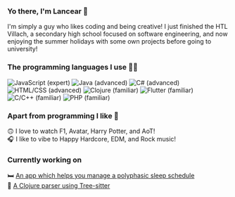 ### Yo there, I'm Lancear 👋
I'm simply a guy who likes coding and being creative! I just finished the HTL Villach, a secondary high school focused on software engineering, and now enjoying the summer holidays with some own projects before going to university!

### The programming languages I use 🧙‍♂️
![JavaScript (expert)](https://img.shields.io/static/v1?label=JavaScript&logo=JavaScript&logoColor=eeeeee&message=expert&color=blue&style=for-the-badge)
![Java (advanced)](https://img.shields.io/static/v1?label=Java&logo=Java&logoColor=eeeeee&message=advanced&color=green&style=for-the-badge)
![C# (advanced)](https://img.shields.io/static/v1?label=C%23&logo=C-Sharp&logoColor=eeeeee&message=advanced&color=green&style=for-the-badge)
![HTML/CSS (advanced)](https://img.shields.io/static/v1?label=HTML%2fCSS&logo=HTML5&logoColor=eeeeee&message=advanced&color=green&style=for-the-badge)
![Clojure (familiar)](https://img.shields.io/static/v1?label=Clojure&logo=Clojure&logoColor=eeeeee&message=familiar&color=yellowgreen&style=for-the-badge)
![Flutter (familiar)](https://img.shields.io/static/v1?label=Flutter&logo=Flutter&logoColor=eeeeee&message=familiar&color=yellowgreen&style=for-the-badge)
![C/C++ (familiar)](https://img.shields.io/static/v1?label=C%2fC%2b%2b&logo=C%2b%2b&logoColor=eeeeee&message=familiar&color=yellowgreen&style=for-the-badge)
![PHP (familiar)](https://img.shields.io/static/v1?label=PHP&logo=PHP&logoColor=eeeeee&message=familiar&color=yellowgreen&style=for-the-badge)

### Apart from programming I like 🥳
🙃 I love to watch F1, Avatar, Harry Potter, and AoT!<br>
🎧 I like to vibe to Happy Hardcore, EDM, and Rock music!

### Currently working on
🛏️ [An app which helps you manage a polyphasic sleep schedule](https://github.com/scarcheek/SleepScheduler)<br>
🌳 [A Clojure parser using Tree-sitter](https://github.com/Lancear/Clojurius)

<!--
**dark-magic/dark-magic** is a ✨ _special_ ✨ repository because its `README.md` (this file) appears on your GitHub profile.

Here are some ideas to get you started:

- 🔭 I’m currently working on ...
- 🌱 I’m currently learning ...
- 👯 I’m looking to collaborate on ...
- 🤔 I’m looking for help with ...
- 💬 Ask me about ...
- 📫 How to reach me: ...
- 😄 Pronouns: ...
- ⚡ Fun fact: ...
-->
